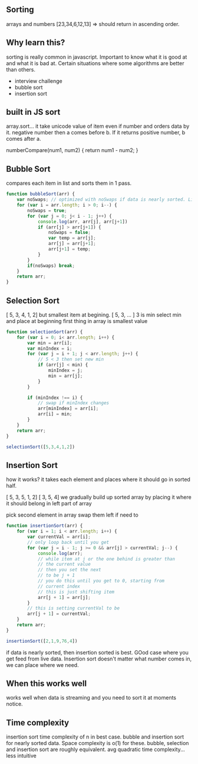 ## Sorting
arrays and numbers
[23,34,6,12,13] => should return in ascending order.

## Why learn this?
sorting is really common in javascript. Important to know what it is good at and what it is bad at.
Certain situations where some algorithms are better than others.
- interview challenge
- bubble sort
- insertion sort

## built in JS sort
array.sort... 
it take unicode value of item even if number and orders data by it.
negative number then a comes before b. If it returns positive number, b comes after a.

numberCompare(num1, num2) {
  return num1 - num2;
}

## Bubble Sort
compares each item in list and sorts them in 1 pass.

```js
function bubbleSort(arr) {
    var noSwaps; // optimized with noSwaps if data is nearly sorted. Linear time o of n.
    for (var i = arr.length; i > 0; i--) {
        noSwaps = true;        
        for (var j = 0; j< i - 1; j++) {
            console.log(arr, arr[j], arr[j+1])
            if (arr[j] > arr[j+1]) {
                noSwaps = false;
                var temp = arr[j];
                arr[j] = arr[j+1];
                arr[j+1] = temp;
            }
        }
        if(noSwaps) break;
    }
    return arr;
}
```

## Selection Sort

[ 5, 3, 4, 1, 2]
but smallest item at begining.
[ 5, 3, ...  ] 3 is min
select min and place at beginning
first thing in array is smallest value

```js
function selectionSort(arr) {
    for (var i = 0; i< arr.length; i++) {
        var min = arr[i];
        var minIndex = i;
        for (var j = i + 1; j < arr.length; j++) {
            // 5 < 3 then set new min
            if (arr[j] < min) {
                minIndex = j;
                min = arr[j];
            }
        }

        if (minIndex !== i) {
            // swap if minIndex changes
            arr[minIndex] = arr[i];
            arr[i] = min;
        }
    }
    return arr;
}

selectionSort([5,3,4,1,2])
```

## Insertion Sort
how it works?
it takes each element and places where it should go in sorted half.

[ 5, 3, 5, 1, 2]
[ 3, 5, 4]
we gradually build up sorted array by placing it where it should belong in left part of array

pick second element in array
swap them left if need to


```js
function insertionSort(arr) {
    for (var i = 1; i < arr.length; i++) {
        var currentVal = arr[i];
        // only loop back until you get
        for (var j = i - 1; j >= 0 && arr[j] > currentVal; j--) {
            console.log(arr);
            // while item at j or the one behind is greater than
            // the current value
            // then you set the next
            // to be j + 1
            // you do this until you get to 0, starting from
            // current index
            // this is just shifting item
            arr[j + 1] = arr[j];
        }
        // this is setting currentVal to be 
        arr[j + 1] = currentVal;
    }
    return arr;
}

insertionSort([2,1,9,76,4])
```

if data is nearly sorted, then insertion sorted is best.
GOod case where you get feed from live data. Insertion sort doesn't matter what number comes in, we can place where we need.
## When this works well
works well when data is streaming and you need to sort it at moments notice.

## Time complexity
insertion sort time complexity of n in best case.
bubble and insertion sort for nearly sorted data. Space complexity is o(1) for these.
bubble, selection and insertion sort are roughly equivalent. avg quadratic time complexity... less intuitive


